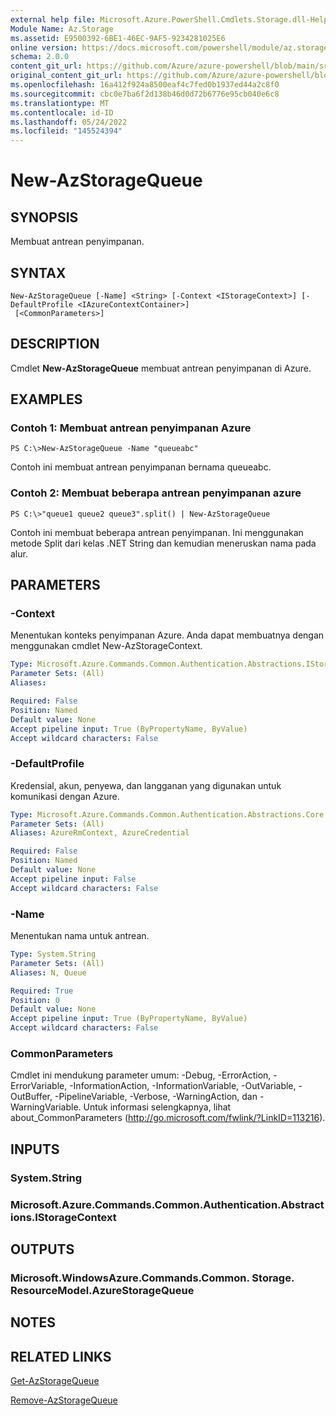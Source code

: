 ```yaml
---
external help file: Microsoft.Azure.PowerShell.Cmdlets.Storage.dll-Help.xml
Module Name: Az.Storage
ms.assetid: E9500392-6BE1-46EC-9AF5-9234281025E6
online version: https://docs.microsoft.com/powershell/module/az.storage/new-azstoragequeue
schema: 2.0.0
content_git_url: https://github.com/Azure/azure-powershell/blob/main/src/Storage/Storage.Management/help/New-AzStorageQueue.md
original_content_git_url: https://github.com/Azure/azure-powershell/blob/main/src/Storage/Storage.Management/help/New-AzStorageQueue.md
ms.openlocfilehash: 16a412f924a8500eaf4c7fed0b1937ed44a2c8f0
ms.sourcegitcommit: cbc0e7ba6f2d138b46d0d72b6776e95cb040e6c8
ms.translationtype: MT
ms.contentlocale: id-ID
ms.lasthandoff: 05/24/2022
ms.locfileid: "145524394"
---
```

# New-AzStorageQueue

## SYNOPSIS
Membuat antrean penyimpanan.

## SYNTAX

```
New-AzStorageQueue [-Name] <String> [-Context <IStorageContext>] [-DefaultProfile <IAzureContextContainer>]
 [<CommonParameters>]
```

## DESCRIPTION
Cmdlet **New-AzStorageQueue** membuat antrean penyimpanan di Azure.

## EXAMPLES

### Contoh 1: Membuat antrean penyimpanan Azure
```
PS C:\>New-AzStorageQueue -Name "queueabc"
```

Contoh ini membuat antrean penyimpanan bernama queueabc.

### Contoh 2: Membuat beberapa antrean penyimpanan azure
```
PS C:\>"queue1 queue2 queue3".split() | New-AzStorageQueue
```

Contoh ini membuat beberapa antrean penyimpanan.
Ini menggunakan metode Split dari kelas .NET String dan kemudian meneruskan nama pada alur.

## PARAMETERS

### -Context
Menentukan konteks penyimpanan Azure.
Anda dapat membuatnya dengan menggunakan cmdlet New-AzStorageContext.

```yaml
Type: Microsoft.Azure.Commands.Common.Authentication.Abstractions.IStorageContext
Parameter Sets: (All)
Aliases:

Required: False
Position: Named
Default value: None
Accept pipeline input: True (ByPropertyName, ByValue)
Accept wildcard characters: False
```

### -DefaultProfile
Kredensial, akun, penyewa, dan langganan yang digunakan untuk komunikasi dengan Azure.

```yaml
Type: Microsoft.Azure.Commands.Common.Authentication.Abstractions.Core.IAzureContextContainer
Parameter Sets: (All)
Aliases: AzureRmContext, AzureCredential

Required: False
Position: Named
Default value: None
Accept pipeline input: False
Accept wildcard characters: False
```

### -Name
Menentukan nama untuk antrean.

```yaml
Type: System.String
Parameter Sets: (All)
Aliases: N, Queue

Required: True
Position: 0
Default value: None
Accept pipeline input: True (ByPropertyName, ByValue)
Accept wildcard characters: False
```

### CommonParameters
Cmdlet ini mendukung parameter umum: -Debug, -ErrorAction, -ErrorVariable, -InformationAction, -InformationVariable, -OutVariable, -OutBuffer, -PipelineVariable, -Verbose, -WarningAction, dan -WarningVariable. Untuk informasi selengkapnya, lihat about_CommonParameters (http://go.microsoft.com/fwlink/?LinkID=113216).

## INPUTS

### System.String

### Microsoft.Azure.Commands.Common.Authentication.Abstractions.IStorageContext

## OUTPUTS

### Microsoft.WindowsAzure.Commands.Common. Storage. ResourceModel.AzureStorageQueue

## NOTES

## RELATED LINKS

[Get-AzStorageQueue](./Get-AzStorageQueue.md)

[Remove-AzStorageQueue](./Remove-AzStorageQueue.md)


